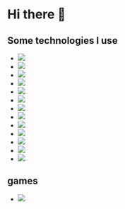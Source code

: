 # Hi there 👋

## Some technologies I use
- <img src="https://img.shields.io/badge/Ubuntu-E95420?style=for-the-badge&logo=ubuntu&logoColor=white"/>
- <img src="https://img.shields.io/badge/Windows-0078D6?style=for-the-badge&logo=windows&logoColor=white"/>
- <img src="https://img.shields.io/badge/LinkedIn-0077B5?style=for-the-badge&logo=linkedin&logoColor=white"/>
- <img src="https://img.shields.io/badge/GNU%20Bash-4EAA25?style=for-the-badge&logo=GNU%20Bash&logoColor=white"/>
- <img src="https://img.shields.io/badge/PHP-777BB4?style=for-the-badge&logo=php&logoColor=white"/>
- <img src="https://img.shields.io/badge/Pug-E3C29B?style=for-the-badge&logo=pug&logoColor=black"/>
- <img src="https://img.shields.io/badge/HTML5-E34F26?style=for-the-badge&logo=html5&logoColor=white"/>
- <img src="https://img.shields.io/badge/VSCode-0078D4?style=for-the-badge&logo=visual%20studio%20code&logoColor=white"/>
- <img src="https://img.shields.io/badge/Xampp-F37623?style=for-the-badge&logo=xampp&logoColor=white">
- <img src="https://img.shields.io/badge/Bootstrap-563D7C?style=for-the-badge&logo=bootstrap&logoColor=white">
- <img src="https://img.shields.io/badge/Angular-DD0031?style=for-the-badge&logo=angular&logoColor=white">
- <img src="https://img.shields.io/badge/MariaDB-003545?style=for-the-badge&logo=mariadb&logoColor=white">
- <img src="https://img.shields.io/badge/Gmail-D14836?style=for-the-badge&logo=gmail&logoColor=white">

## games
- <img src="https://img.shields.io/badge/FIFA-B7312F?style=for-the-badge&logo=fifa&logoColor=white">



<!--
**urr13l/urr13l** is a ✨ _special_ ✨ repository because its `README.md` (this file) appears on your GitHub profile.

Here are some ideas to get you started:

- 🔭 I’m currently working on ...
- 🌱 I’m currently learning ...
- 👯 I’m looking to collaborate on ...
- 🤔 I’m looking for help with ...
- 💬 Ask me about ...
- 📫 How to reach me: ...
- 😄 Pronouns: ...
- ⚡ Fun fact: ...
-->
